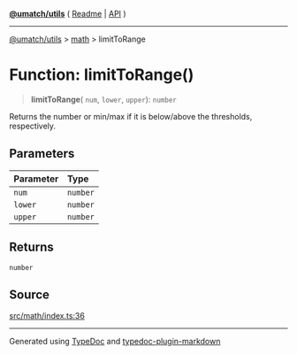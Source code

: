 [**@umatch/utils**](../../README.md) ( [Readme](../../README.md) \| [API](../../API.md) )

---

[@umatch/utils](../../API.md) > [math](../README.md) > limitToRange

# Function: limitToRange()

> **limitToRange**(
> `num`,
> `lower`,
> `upper`): `number`

Returns the number or min/max if it is below/above the thresholds, respectively.

## Parameters

| Parameter | Type     |
| :-------- | :------- |
| `num`     | `number` |
| `lower`   | `number` |
| `upper`   | `number` |

## Returns

`number`

## Source

[src/math/index.ts:36](https://github.com/umatch-oficial/utils/blob/106c322/src/math/index.ts#L36)

---

Generated using [TypeDoc](https://typedoc.org/) and [typedoc-plugin-markdown](https://www.npmjs.com/package/typedoc-plugin-markdown)
